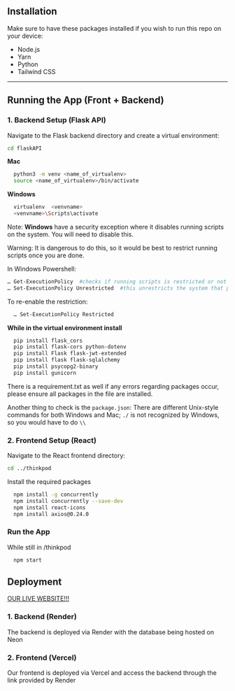
## Installation
Make sure to have these packages installed if you wish to run this repo on your device:

- Node.js  
- Yarn  
- Python  
- Tailwind CSS  

---

## Running the App (Front + Backend)

### 1. Backend Setup (Flask API)

Navigate to the Flask backend directory and create a virtual environment:
```bash 
cd flaskAPI 
``` 
**Mac**
```bash 
  python3 -m venv <name_of_virtualenv>
  source <name_of_virtualenv>/bin/activate
```
**Windows**
```bash 
  virtualenv  <venvname>
  <venvname>\Scripts\activate
```
Note: **Windows** have a security exception where it disables running scripts on the system. You will need to disable this. 

Warning: It is dangerous to do this, so it would be best to restrict running scripts once you are done.

In Windows Powershell:
  ``` bash
  … Get-ExecutionPolicy  #checks if running scripts is restricted or not
  … Set-ExecutionPolicy Unrestricted  #this unrestricts the system that prevents running scripts
  ```

To re-enable the restriction:
``` bash
  … Set-ExecutionPolicy Restricted
  ```

**While in the virtual environment install**
```bash 
  pip install flask_cors
  pip install flask-cors python-dotenv
  pip install Flask flask-jwt-extended
  pip install flask flask-sqlalchemy
  pip install psycopg2-binary
  pip install gunicorn
```
There is a requirement.txt as well if any errors regarding packages occur, please ensure all
packages in the file are installed. 

Another thing to check is the `package.json`:
  There are different Unix-style commands for both Windows and Mac; `./` is not recognized by Windows, so you would have to do `\\`

### 2. Frontend Setup (React)
Navigate to the React frontend directory:

```bash 
cd ../thinkpod
```

Install the required packages 
```bash 
  npm install -g concurrently
  npm install concurrently --save-dev
  npm install react-icons
  npm install axios@0.24.0  
``` 

### Run the App 
While still in /thinkpod  
```bash 
  npm start
``` 


## Deployment 

[OUR LIVE WEBSITE!!!](https://thinkpod.vercel.app/)

### 1. Backend (Render)
The backend is deployed via Render with the database being hosted on Neon

### 2. Frontend (Vercel)
Our frontend is deployed via Vercel and access the backend through the link provided
by Render 